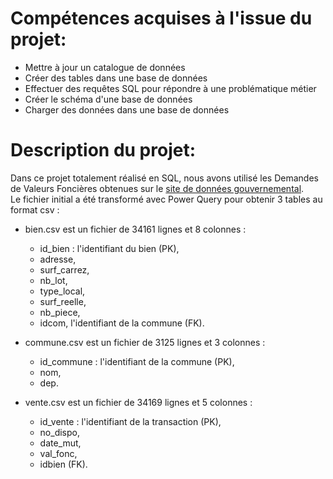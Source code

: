 # Compétences acquises à l'issue du projet:
* Mettre à jour un catalogue de données
* Créer des tables dans une base de données
* Effectuer des requêtes SQL pour répondre à une problématique métier
* Créer le schéma d'une base de données
* Charger des données dans une base de données


# Description du projet:
Dans ce projet totalement réalisé en SQL, nous avons utilisé les Demandes de Valeurs Foncières obtenues sur le <a href="https://www.data.gouv.fr">site de données gouvernemental</a>.  
Le fichier initial a été transformé avec Power Query pour obtenir 3 tables au format csv :

* bien.csv est un fichier de 34161 lignes et 8 colonnes : 
  * id_bien : l'identifiant du bien (PK),
  * adresse,
  * surf_carrez,
  * nb_lot,
  * type_local,
  * surf_reelle,
  * nb_piece,
  * idcom, l'identifiant de la commune (FK).
  
* commune.csv est un fichier de 3125 lignes et 3 colonnes :
  * id_commune : l'identifiant de la commune (PK),
  * nom,
  * dep.
  
* vente.csv est un fichier de 34169 lignes et 5 colonnes :
  * id_vente : l'identifiant de la transaction (PK),
  * no_dispo,
  * date_mut,
  * val_fonc,
  * idbien (FK).
